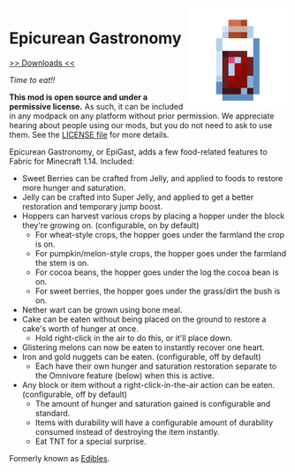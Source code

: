 <img src="icon.png" align="right" width="180px"/>

# Epicurean Gastronomy


[>> Downloads <<](https://github.com/CottonMC/EpicureanGastronomy/releases)

*Time to eat!!*

**This mod is open source and under a permissive license.** As such, it can be included in any modpack on any platform without prior permission. We appreciate hearing about people using our mods, but you do not need to ask to use them. See the [LICENSE file](LICENSE) for more details.

Epicurean Gastronomy, or EpiGast, adds a few food-related features to Fabric for Minecraft 1.14. Included:

- Sweet Berries can be crafted from Jelly, and applied to foods to restore more hunger and saturation.
- Jelly can be crafted into Super Jelly, and applied to get a better restoration and temporary jump boost.
- Hoppers can harvest various crops by placing a hopper under the block they're growing on. (configurable, on by default)
    - For wheat-style crops, the hopper goes under the farmland the crop is on.
    - For pumpkin/melon-style crops, the hopper goes under the farmland the stem is on.
    - For cocoa beans, the hopper goes under the log the cocoa bean is on.
    - For sweet berries, the hopper goes under the grass/dirt the bush is on.
- Nether wart can be grown using bone meal.
- Cake can be eaten without being placed on the ground to restore a cake's worth of hunger at once.
    - Hold right-click in the air to do this, or it'll place down.
- Glistering melons can now be eaten to instantly recover one heart.
- Iron and gold nuggets can be eaten. (configurable, off by default)
    - Each have their own hunger and saturation restoration separate to the Omnivore feature (below) when this is active.
- Any block or item without a right-click-in-the-air action can be eaten. (configurable, off by default)
    - The amount of hunger and saturation gained is configurable and standard.
    - Items with durability will have a configurable amount of durability consumed instead of destroying the item instantly.
    - Eat TNT for a special surprise.

Formerly known as [Edibles](https://github.com/CottonMC/Edibles).
